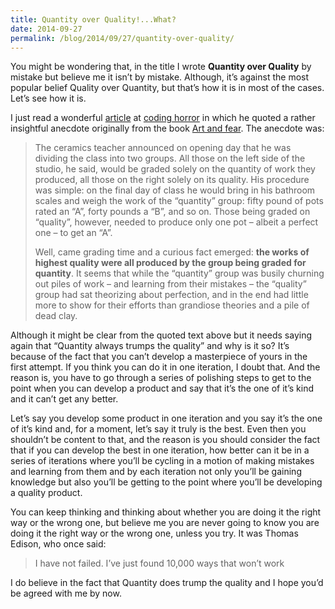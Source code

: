 ```yaml
---
title: Quantity over Quality!...What?
date: 2014-09-27
permalink: /blog/2014/09/27/quantity-over-quality/
---
```


You might be wondering that, in the title I wrote **Quantity over Quality** by mistake but believe me it isn’t by mistake. Although, it’s against the most popular belief Quality over Quantity, but that’s how it is in most of the cases. Let’s see how it is.

I just read a wonderful [article](http://blog.codinghorror.com/quantity-always-trumps-quality/) at [coding horror](http://codinghorror.com/) in which he quoted a rather insightful anecdote originally from the book [Art and fear](http://www.amazon.com/dp/0961454733/?tag=codihorr-20). The anecdote was:

>The ceramics teacher announced on opening day that he was dividing the class into two groups. All those on the left side of the studio, he said, would be graded solely on the quantity of work they produced, all those on the right solely on its quality. His procedure was simple: on the final day of class he would bring in his bathroom scales and weigh the work of the “quantity” group: fifty pound of pots rated an “A”, forty pounds a “B”, and so on. Those being graded on “quality”, however, needed to produce only one pot – albeit a perfect one – to get an “A”.
>
>Well, came grading time and a curious fact emerged: **the works of highest quality were all produced by the group being graded for quantity**. It seems that while the “quantity” group was busily churning out piles of work – and learning from their mistakes – the “quality” group had sat theorizing about perfection, and in the end had little more to show for their efforts than grandiose theories and a pile of dead clay.

Although it might be clear from the quoted text above but it needs saying again that “Quantity always trumps the quality” and why is it so? It’s because of the fact that you can’t develop a masterpiece of yours in the first attempt. If you think you can do it in one iteration, I doubt that. And the reason is, you have to go through a series of polishing steps to get to the point when you can develop a product and say that it’s the one of it’s kind and it can’t get any better.

Let’s say you develop some product in one iteration and you say it’s the one of it’s kind and, for a moment, let’s say it truly is the best. Even then you shouldn’t be content to that, and the reason is you should consider the fact that if you can develop the best in one iteration, how better can it be in a series of iterations where you’ll be cycling in a motion of making mistakes and learning from them and by each iteration not only you’ll be gaining knowledge but also you’ll be getting to the point where you’ll be developing a quality product.

You can keep thinking and thinking about whether you are doing it the right way or the wrong one, but believe me you are never going to know you are doing it the right way or the wrong one, unless you try. It was Thomas Edison, who once said:

>I have not failed. I’ve just found 10,000 ways that won’t work

I do believe in the fact that Quantity does trump the quality and I hope you’d be agreed with me by now.
